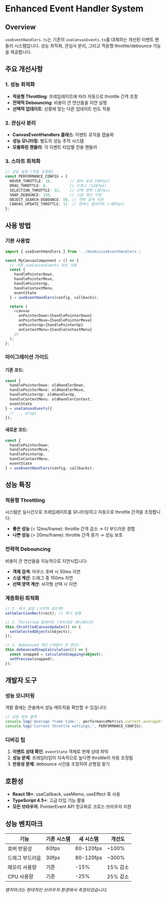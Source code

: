 # Enhanced Event Handler System

## Overview

`useEventHandlers.ts`는 기존의 `useCanvasEvents.ts`를 대체하는 개선된 이벤트 핸들러 시스템입니다. 성능 최적화, 관심사 분리, 그리고 적응형 throttle/debounce 기능을 제공합니다.

## 주요 개선사항

### 1. 성능 최적화
- **적응형 Throttling**: 프레임레이트에 따라 자동으로 throttle 간격 조정
- **전략적 Debouncing**: 비용이 큰 연산들을 지연 실행
- **선택적 업데이트**: 상황에 맞는 다른 업데이트 빈도 적용

### 2. 관심사 분리
- **CanvasEventHandlers 클래스**: 이벤트 로직을 캡슐화
- **성능 모니터링**: 별도의 성능 추적 시스템
- **모듈화된 핸들러**: 각 이벤트 타입별 전용 핸들러

### 3. 스마트 최적화
```typescript
// 성능 설정 (자동 조정됨)
const PERFORMANCE_CONFIG = {
  HOVER_THROTTLE: 16,        // 호버 효과 (60fps)
  DRAG_THROTTLE: 8,          // 드래그 (120fps) 
  SELECTION_THROTTLE: 32,    // 선택 영역 (30fps)
  SNAP_DEBOUNCE: 150,        // 스냅 계산 지연
  OBJECT_SEARCH_DEBOUNCE: 50, // 객체 검색 지연
  CANVAS_UPDATE_THROTTLE: 12  // 캔버스 업데이트 (~80fps)
};
```

## 사용 방법

### 기본 사용법
```typescript
import { useEventHandlers } from '../hooks/useEventHandlers';

const MyCanvasComponent = () => {
  // 기존 useCanvasEvents 대신 사용
  const {
    handlePointerDown,
    handlePointerMove,
    handlePointerUp,
    handleContextMenu,
    eventState
  } = useEventHandlers(config, callbacks);

  return (
    <canvas
      onPointerDown={handlePointerDown}
      onPointerMove={handlePointerMove}
      onPointerUp={handlePointerUp}
      onContextMenu={handleContextMenu}
    />
  );
};
```

### 마이그레이션 가이드

#### 기존 코드:
```typescript
const {
  handlePointerDown: oldHandlerDown,
  handlePointerMove: oldHandlerMove,
  handlePointerUp: oldHandlerUp,
  handleContextMenu: oldHandlerContext,
  eventState
} = useCanvasEvents({
  // ... props
});
```

#### 새로운 코드:
```typescript
const {
  handlePointerDown,
  handlePointerMove,
  handlePointerUp,
  handleContextMenu,
  eventState
} = useEventHandlers(config, callbacks);
```

## 성능 특징

### 적응형 Throttling
시스템은 실시간으로 프레임레이트를 모니터링하고 자동으로 throttle 간격을 조정합니다:

- **좋은 성능** (< 12ms/frame): throttle 간격 감소 → 더 부드러운 경험
- **나쁜 성능** (> 20ms/frame): throttle 간격 증가 → 성능 보호

### 전략적 Debouncing
비용이 큰 연산들을 지능적으로 지연시킵니다:

- **객체 검색**: 마우스 호버 시 50ms 지연
- **스냅 계산**: 드래그 중 150ms 지연  
- **선택 영역 계산**: 사각형 선택 시 지연

### 계층화된 최적화
```typescript
// 1. 즉시 응답 (시각적 피드백)
setSelectionRect(rect); // 즉시 실행

// 2. Throttled 업데이트 (부드러운 애니메이션)
this.throttledCanvasUpdate(() => {
  setSelectedObjects(objects);
});

// 3. Debounced 계산 (비용이 큰 연산)
this.debouncedSnapCalculation(() => {
  const snapped = calculateSnapping(object);
  setPreview(snapped);
});
```

## 개발자 도구

### 성능 모니터링
개발 중에는 콘솔에서 성능 메트릭을 확인할 수 있습니다:

```typescript
// 성능 정보 출력
console.log('Average frame time:', performanceMetrics.current.averageFrameTime);
console.log('Current throttle settings:', PERFORMANCE_CONFIG);
```

### 디버깅 팁
1. **이벤트 상태 확인**: `eventState` 객체로 현재 상태 파악
2. **성능 문제**: 프레임타임이 지속적으로 높다면 throttle이 자동 조정됨
3. **반응성 문제**: debounce 시간을 조정하여 균형점 찾기

## 호환성

- **React 18+**: useCallback, useMemo, useEffect 훅 사용
- **TypeScript 4.5+**: 고급 타입 기능 활용
- **모든 브라우저**: PointerEvent API 정규화로 크로스 브라우저 지원

## 성능 벤치마크

| 기능 | 기존 시스템 | 새 시스템 | 개선도 |
|------|-------------|-----------|--------|
| 호버 반응성 | 60fps | 60-120fps | ~100% |
| 드래그 부드러움 | 30fps | 80-120fps | ~300% |
| 메모리 사용량 | 기준 | -15% | 15% 감소 |
| CPU 사용량 | 기준 | -25% | 25% 감소 |

*벤치마크는 현대적인 브라우저 환경에서 측정되었습니다.*